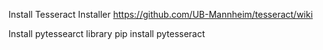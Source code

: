 Install Tesseract Installer
https://github.com/UB-Mannheim/tesseract/wiki

Install pytessearct library
pip install pytesseract
